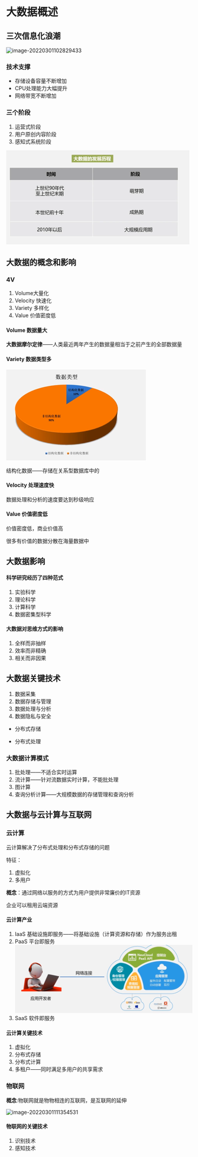 # 大数据概述

## 三次信息化浪潮

![image-20220301102829433](C:/Users/LanT34m/AppData/Roaming/Typora/typora-user-images/image-20220301102829433.png)

### 技术支撑

- 存储设备容量不断增加
- CPU处理能力大幅提升
- 网络带宽不断增加

### 三个阶段

1. 运营式阶段
2. 用户原创内容阶段
3. 感知式系统阶段

![image-20220301103123331](https://raw.githubusercontent.com/lant34m/pic/main/img/image-20220301103123331.png)

## 大数据的概念和影响

### 4V

1. Volume大量化
2. Velocity 快速化
3. Variety 多样化
4. Value 价值密度低

#### Volume 数据量大

**大数据摩尔定律**——人类最近两年产生的数据量相当于之前产生的全部数据量

#### Variety 数据类型多

![image-20220301104112013](https://raw.githubusercontent.com/lant34m/pic/main/img/image-20220301104112013.png)

结构化数据——存储在关系型数据库中的

#### Velocity 处理速度快

数据处理和分析的速度要达到秒级响应

#### Value 价值密度低

价值密度低，商业价值高

很多有价值的数据分散在海量数据中

## 大数据影响

#### 科学研究经历了四种范式

1. 实验科学
2. 理论科学
3. 计算科学
4. 数据密集型科学

#### 大数据对思维方式的影响

1. 全样而非抽样
2. 效率而非精确
3. 相关而非因果

## 大数据关键技术

1. 数据采集
2. 数据存储与管理
3. 数据处理与分析
4. 数据隐私与安全

- 分布式存储

- 分布式处理

### 大数据计算模式

1. 批处理——不适合实时运算
2. 流计算——针对流数据实时计算，不能批处理
3. 图计算
4. 查询分析计算——大规模数据的存储管理和查询分析

## 大数据与云计算与互联网

### 云计算

云计算解决了分布式处理和分布式存储的问题

特征：

1. 虚拟化
2. 多用户

**概念**：通过网络以服务的方式为用户提供非常廉价的IT资源

企业可以租用云端资源

#### 云计算产业

1. IaaS
   基础设施即服务——将基础设施（计算资源和存储）作为服务出租
2. PaaS
   平台即服务
   ![image-20220301110726062](https://raw.githubusercontent.com/lant34m/pic/main/img/image-20220301110726062.png)
3. SaaS
   软件即服务

#### 云计算关键技术

1. 虚拟化
2. 分布式存储
3. 分布式计算
4. 多租户——同时满足多用户的共享需求

### 物联网

**概念**:物联网就是物物相连的互联网，是互联网的延伸

![image-20220301111354531](C:/Users/LanT34m/AppData/Roaming/Typora/typora-user-images/image-20220301111354531.png)

#### 物联网的关键技术

1. 识别技术
2. 感知技术











